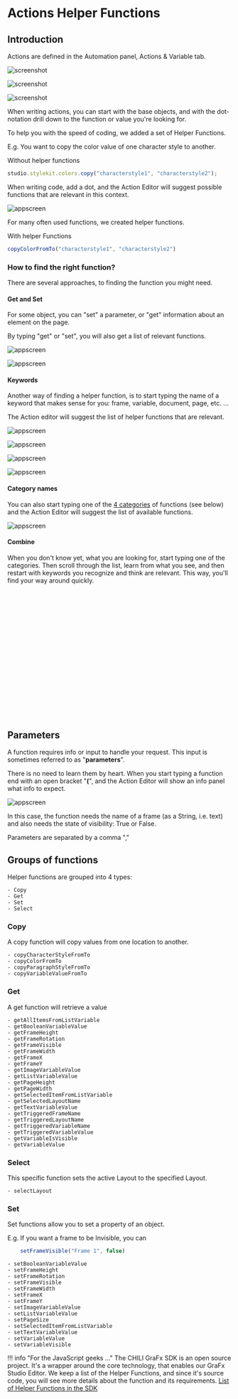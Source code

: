 # Actions Helper Functions

## Introduction

Actions are defined in the Automation panel, Actions & Variable tab.

![screenshot](panel1.png)

![screenshot](editaction.png)
 
![screenshot](actioneditor.png)

When writing actions, you can start with the base objects, and with the dot-notation drill down to the function or value you're looking for.

To help you with the speed of coding, we added a set of Helper Functions.

E.g. You want to copy the color value of one character style to another.

Without helper functions

```js
studio.stylekit.colors.copy("characterstyle1", "characterstyle2");
```

When writing code, add a dot, and the Action Editor will suggest possible functions that are relevant in this context.

![appscreen](dotnotation.png)

For many often used functions, we created helper functions.

With helper Functions

```js
copyColorFromTo("characterstyle1", "characterstyle2")
```

### How to find the right function?

There are several approaches, to finding the function you might need.

#### Get and Set

For some object, you can "set" a parameter, or "get" information about an element on the page.

By typing "get" or "set", you will also get a list of relevant functions.

![appscreen](get.png)

![appscreen](set.png)

#### Keywords

Another way of finding a helper function, is to start typing the name of a keyword that makes sense for you: frame, variable, document, page, etc. ...

The Action editor will suggest the list of helper functions that are relevant.

![appscreen](variable.png)

![appscreen](image.png)

![appscreen](frame.png)

![appscreen](page.png)

#### Category names

You can also start typing one of the [4 categories](#groups-of-functions) of functions (see below) and the Action Editor will suggest the list of available functions.

![appscreen](helpers.png)

#### Combine

When you don't know yet, what you are looking for, start typing one of the categories. Then scroll through the list, learn from what you see, and then restart with keywords you recognize and think are relevant. This way, you'll find your way around quickly.

<script src="https://fast.wistia.com/embed/medias/xu3o7hf5hb.jsonp" async></script><script src="https://fast.wistia.com/assets/external/E-v1.js" async></script><div class="wistia_responsive_padding" style="padding:56.25% 0 0 0;position:relative;"><div class="wistia_responsive_wrapper" style="height:100%;left:0;position:absolute;top:0;width:100%;"><div class="wistia_embed wistia_async_xu3o7hf5hb seo=false videoFoam=true" style="height:100%;position:relative;width:100%">&nbsp;</div></div></div>

## Parameters

A function requires info or input to handle your request. This input is sometimes referred to as "**parameters**".

There is no need to learn them by heart. When you start typing a function end with an open bracket "**(**", and the Action Editor will show an info panel what info to expect.

![appscreen](params.png)

In this case, the function needs the name of a frame (as a String, i.e. text) and also needs the state of visibility: True or False.

Parameters are separated by a comma ","

## Groups of functions

Helper functions are grouped into 4 types:

	- Copy
	- Get
	- Set
	- Select
	
### Copy

A copy function will copy values from one location to another.

	- copyCharacterStyleFromTo
	- copyColorFromTo
	- copyParagraphStyleFromTo
	- copyVariableValueFromTo

### Get

A get function will retrieve a value

	- getAllItemsFromListVariable
	- getBooleanVariableValue
	- getFrameHeight
	- getFrameRotation
	- getFrameVisible
	- getFrameWidth
	- getFrameX
	- getFrameY
	- getImageVariableValue
	- getListVariableValue
	- getPageHeight
	- getPageWidth
	- getSelectedItemFromListVariable
	- getSelectedLayoutName
	- getTextVariableValue
	- getTriggeredFrameName
	- getTriggeredLayoutName
	- getTriggeredVariableName
	- getTriggeredVariableValue
	- getVariableIsVisible
	- getVariableValue

### Select

This specific function sets the active Layout to the specified Layout.

	- selectLayout

### Set

Set functions allow you to set a property of an object.

E.g. If you want a frame to be Invisible, you can 

```js
	setFrameVisible("Frame 1", false)
```

	- setBooleanVariableValue
	- setFrameHeight
	- setFrameRotation
	- setFrameVisible
	- setFrameWidth
	- setFrameX
	- setFrameY
	- setImageVariableValue
	- setListVariableValue
	- setPageSize
	- setSelectedItemFromListVariable
	- setTextVariableValue
	- setVariableValue
	- setVariableVisible
	
	
!!! info "For the JavaScript geeks ..."
	The CHILI GraFx SDK is an open source project. It's a wrapper around the core technology, that enables our GraFx Studio Editor. We keep a list of the Helper Functions, and since it's source code, you will see more details about the function and its requirements. [List of Helper Functions in the SDK](https://github.com/chili-publish/studio-sdk/blob/main/packages/actions/src/ActionHelpers.ts)